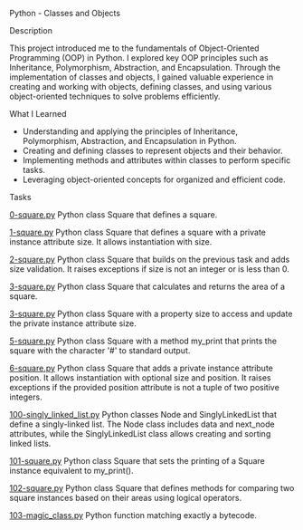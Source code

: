 Python - Classes and Objects


Description

This project introduced me to the fundamentals of Object-Oriented Programming (OOP) in Python. I explored key OOP principles such as Inheritance, Polymorphism, Abstraction, and Encapsulation. Through the implementation of classes and objects, I gained valuable experience in creating and working with objects, defining classes, and using various object-oriented techniques to solve problems efficiently.


What I Learned

- Understanding and applying the principles of Inheritance, Polymorphism, Abstraction, and Encapsulation in Python.
-  Creating and defining classes to represent objects and their behavior.
-   Implementing methods and attributes within classes to perform specific tasks.
-   Leveraging object-oriented concepts for organized and efficient code.

Tasks

   [0-square.py](0-square.py)
        Python class Square that defines a square.

   [1-square.py](1-square.py)
        Python class Square that defines a square with a private instance attribute size. It allows instantiation with size.

   [2-square.py](2-square.py)
        Python class Square that builds on the previous task and adds size validation. It raises exceptions if size is not an integer or is less than 0.

   [3-square.py](3-square.py)
        Python class Square that calculates and returns the area of a square.

   [3-square.py](4-square.py)
        Python class Square with a property size to access and update the private instance attribute size.

   [5-square.py](5-square.py)
        Python class Square with a method my_print that prints the square with the character '#' to standard output.

   [6-square.py](6-square.py)
        Python class Square that adds a private instance attribute position. It allows instantiation with optional size and position. It raises exceptions if the provided position attribute is not a tuple of two positive integers.

   [100-singly_linked_list.py](100-singly_linked_list.py)
        Python classes Node and SinglyLinkedList that define a singly-linked list. The Node class includes data and next_node attributes, while the SinglyLinkedList class allows creating and sorting linked lists.

   [101-square.py](101-square.py)
        Python class Square that sets the printing of a Square instance equivalent to my_print().

   [102-square.py](102-square.py)
        Python class Square that defines methods for comparing two square instances based on their areas using logical operators.

   [103-magic_class.py](103-magic_class.py)
        Python function matching exactly a bytecode.
